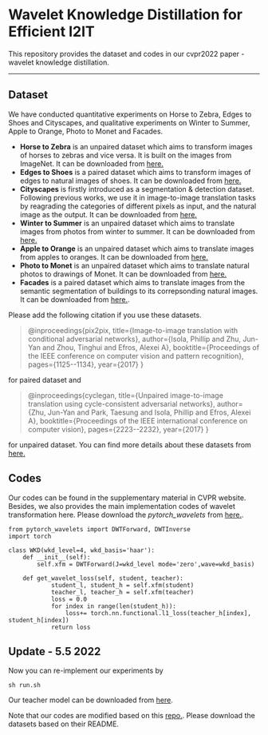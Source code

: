 # Wavelet Knowledge Distillation for Efficient I2IT
This repository provides the dataset and codes in our cvpr2022 paper - wavelet knowledge distillation.

* * *

## Dataset
We have conducted quantitative experiments on Horse to Zebra, Edges to Shoes and Cityscapes, and qualitative experiments on Winter to Summer, Apple to Orange, Photo to Monet and Facades. 

* **Horse to Zebra** is an unpaired dataset which aims to transform images of horses to zebras and vice versa. It is built on the images from ImageNet. It can be downloaded from [here.](http://efrosgans.eecs.berkeley.edu/cyclegan/datasets/horse2zebra.zip)
* **Edges to Shoes** is a paired dataset which aims to transform images of edges to natural images of shoes. It can be downloaded from [here.](http://efrosgans.eecs.berkeley.edu/pix2pix/datasets/edges2shoes.tar.gz)
* **Cityscapes** is firstly introduced as a segmentation & detection dataset. Following previous works, we use it in image-to-image translation tasks by reagrading the categories of different pixels as input, and the natural image as the output. It can be downloaded from [here.](http://efrosgans.eecs.berkeley.edu/pix2pix/datasets/cityscapes.tar.gz)
* **Winter to Summer** is an unpaired dataset which aims to translate images from photos from winter to summer. It can be downloaded from [here.](http://efrosgans.eecs.berkeley.edu/cyclegan/datasets/summer2winter_yosemite.zip)
* **Apple to Orange** is an unpaired dataset which aims to translate images from apples to oranges. It can be downloaded from [here.](http://efrosgans.eecs.berkeley.edu/cyclegan/datasets/apple2orange.zip)
* **Photo to Monet** is an unpaired dataset which aims to translate natural photos to drawings of Monet. It can be downloaded from [here.](http://efrosgans.eecs.berkeley.edu/cyclegan/datasets/monet2photo.zip)
* **Facades** is a paired dataset which aims to translate images from the semantic segmentation of buildings to its correpsonding natural images. It can be downloaded from [here.](http://efrosgans.eecs.berkeley.edu/pix2pix/datasets/facades.tar.gz).

Please add the following citation if you use these datasets.
>@inproceedings{pix2pix,
  title={Image-to-image translation with conditional adversarial networks},
  author={Isola, Phillip and Zhu, Jun-Yan and Zhou, Tinghui and Efros, Alexei A},
  booktitle={Proceedings of the IEEE conference on computer vision and pattern recognition},
  pages={1125--1134},
  year={2017}
}

for paired dataset and
>@inproceedings{cyclegan,
  title={Unpaired image-to-image translation using cycle-consistent adversarial networks},
  author={Zhu, Jun-Yan and Park, Taesung and Isola, Phillip and Efros, Alexei A},
  booktitle={Proceedings of the IEEE international conference on computer vision},
  pages={2223--2232},
  year={2017}
}

for unpaired dataset. You can find more details about these datasets from [here.](https://github.com/junyanz/pytorch-CycleGAN-and-pix2pix)

## Codes
Our codes can be found in the supplementary material in CVPR website. Besides, we also provides the main implementation codes of wavelet transformation here.
Please download the *pytorch_wavelets* from [here.](https://github.com/fbcotter/pytorch_wavelets).

```
from pytorch_wavelets import DWTForward, DWTInverse
import torch

class WKD(wkd_level=4, wkd_basis='haar'):
    def __init__(self):
        self.xfm = DWTForward(J=wkd_level mode='zero',wave=wkd_basis)
    
    def get_wavelet_loss(self, student, teacher):
            student_l, student_h = self.xfm(student)
            teacher_l, teacher_h = self.xfm(teacher)
            loss = 0.0
            for index in range(len(student_h)):
                loss+= torch.nn.functional.l1_loss(teacher_h[index], student_h[index])
            return loss
```


## Update - 5.5 2022
Now you can re-implement our experiments by 
```
sh run.sh
```
Our teacher model can be downloaded from [here](https://drive.google.com/file/d/1Bax6bR7kq65_fGtz7g0njhL1aU9trARG/view?usp=sharing).

Note that our codes are modified based on this [repo.](https://github.com/junyanz/pytorch-CycleGAN-and-pix2pix). Please download the datasets based on their README.

